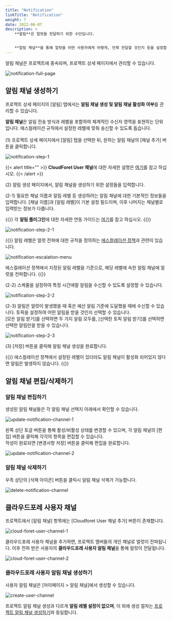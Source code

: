 ```yaml
---
title: "Notification"
linkTitle: "Notification"
weight: 7
date: 2022-06-07
description: >
    **알림**은 얼럿을 전달하기 위한 수단입니다.


    **알림 채널**을 통해 얼럿을 어떤 사용자에게 어떻게, 언제 전달할 것인지 등을 설정합니다.
---
```


알림 채널은 프로젝트에 종속되며, 프로젝트 상세 페이지에서 관리할 수 있습니다.

![notification-full-page](/ko/docs/guides/alert-manager/notification-img/notification-full-page.png)

## 알림 채널 생성하기

프로젝트 상세 페이지의 [알림] 탭에서는 **알림 채널 생성 및 알림 채널 활성화 여부**를 관리할 수 있습니다.

**알림 채널**은 알림 전송 방식과 레벨을 포함하여 체계적인 수신자 영역을 표현하는 단위입니다. 에스컬레이션 규칙에서 설정한 레벨에 맞춰 송신할 수 있도록 돕습니다.
<br>
<br>
(1) 프로젝트 상세 페이지에서 [알림] 탭을 선택한 뒤, 원하는 알림 채널의 [채널 추가] 버튼을 클릭합니다.

![notification-step-1](/ko/docs/guides/alert-manager/notification-img/notification-step-1.png)

{{< alert title="" >}}
**CloudForet User 채널**에 대한 자세한 설명은 [여기](/ko/docs/guides/alert-manager/notification/#클라우드포레-사용자-채널)를 참고 하십시오.
{{< /alert >}}


(2) 알림 생성 페이지에서, 알림 채널을 생성하기 위한 설정들을 입력합니다.

(2-1) 필요한 채널 이름과 알림 레벨 등 생성하려는 알림 채널에 대한 기본적인 정보들을 입력합니다. [채널 이름]과 [알림 레벨]이 기본 설정 필드이며, 이후 나머지는 채널별로 입력받는 정보가 다릅니다.

{{<alert>}}
각 **알림 플러그인**에 대한 자세한 연동 가이드는 [여기](/ko/docs/guides/plugins/alert-manager-notification/)를 참고 하십시오.
{{</alert>}}

![notification-step-2-1](/ko/docs/guides/alert-manager/notification-img/notification-step-2-1.png)

{{<alert title="알림 레벨">}}
알림 레벨은 얼럿 전파에 대한 규칙을 정의하는 [에스컬레이션 정책](/ko/docs/guides/alert-manager/escalation-policy/)과 관련이 있습니다. 

![notification-escalation-menu](/ko/docs/guides/alert-manager/notification-img/notification-escalation-menu.png)

에스컬레이션 정책에서 지정된 알림 레벨을 기준으로, 해당 레벨에 속한 알림 채널에 얼럿을 전파합니다.
{{</alert>}}

(2-2) 스케줄을 설정하여 특정 시간에말 알림을 수신할 수 있도록 설정할 수 있습니다.

![notification-step-2-2](/ko/docs/guides/alert-manager/notification-img/notification-step-2-2.png)

(2-3) 알림은 얼럿이 발생했을 때 혹은 예산 알림 기준에 도달했을 때에 수신할 수 있습니다. 토픽을 설정하여 어떤 알림을 받을 것인지 선택할 수 있습니다.
<br>
[모든 알림 받기]를 선택하면 두 가지 알림 모두를, [선택한 토픽 알림 받기]를 선택하면 선택한 알림만을 받을 수 있습니다.

![notification-step-2-3](/ko/docs/guides/alert-manager/notification-img/notification-step-2-3.png)

(3) [저장] 버튼을 클릭해 알림 채널 생성을 완료합니다.

{{<alert>}}
에스컬레이션 정책에서 설정된 레벨이 있더라도 알림 채널이 활성화 되어있지 않다면 알림은 발생하지 않습니다.
{{</alert>}}

## 알림 채널 편집/삭제하기

### 알림 채널 편집하기

생성된 알림 채널들은 각 알림 채널 선택지 아래에서 확인할 수 있습니다.

![update-notification-channel-1](/ko/docs/guides/alert-manager/notification-img/update-notification-channel-1.png)

왼쪽 상단 토글 버튼을 통해 활성/비활성 상태를 변경할 수 있으며, 각 알림 채널의 [편집] 버튼을 클릭해 각각의 항목을 편집할 수 있습니다.
<br>
작성이 완료되면 [변경사항 저장] 버튼을 클릭해 편집을 완료합니다.

![update-notification-channel-2](/ko/docs/guides/alert-manager/notification-img/update-notification-channel-2.png)

### 알림 채널 삭제하기
우측 상단의 [삭제 아이콘] 버튼을 클릭시 알림 채널 삭제가 가능합니다.

![delete-notification-channel](/ko/docs/guides/alert-manager/notification-img/delete-notification-channel.png)

## 클라우드포레 사용자 채널

프로젝트에서 [알림 채널] 항목에는 [Cloudforet User 채널 추가] 버튼이 존재합니다.

![cloud-foret-user-channel-1](/ko/docs/guides/alert-manager/notification-img/cloud-foret-user-channel-1.png)

클라우드포레 사용자 채널을 추가하면, 프로젝트 멤버들의 개인 채널로 얼럿이 전파됩니다. 이후 전파 받은 사용자의 **클라우드포레 사용자 알림 채널**을 통해 얼럿이 전달됩니다.

![cloud-foret-user-channel-2](/ko/docs/guides/alert-manager/notification-img/cloud-foret-user-channel-2.png)


### 클라우드포레 사용자 알림 채널 생성하기

사용자 알림 채널은 [마이페이지 > 알림 채널]에서 생성할 수 있습니다.

![create-user-channel](/ko/docs/guides/alert-manager/notification-img/create-user-channel.png)

프로젝트 알림 채널 생성과 다르게 **알림 레벨 설정이 없으며**, 이 외에 생성 절차는 [프로젝트 알림 채널 생성하기](/ko/docs/guides/alert-manager/notification/#알림-채널-생성하기)와 동일합니다.

